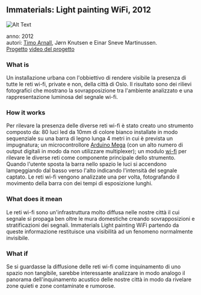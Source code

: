 ## Immaterials: Light painting WiFi, 2012


![Alt Text](https://giphy.com/gifs/8qxiyrvncsGy5PE3ka/fullscreen)

anno: 2012 <br>
autori: [Timo Arnall](http://www.elasticspace.com/), Jørn Knutsen e
 Einar Sneve Martinussen. <br>
 [Progetto](http://yourban.no/2011/02/22/immaterials-light-painting-wifi)
[video del progetto](https://vimeo.com/20412632) <br>
 


### What is

Un installazione urbana con l'obbiettivo di rendere visibile la presenza
 di tutte le reti wi-fi, private e non, della città di Oslo. Il risultato
 sono dei rilievi fotografici che mostrano la sovrapposizione tra l'ambiente analizzato
 e una rappresentazione luminosa del segnale wi-fi.



### How it works

Per rilevare la presenza delle diverse reti wi-fi è stato creato uno strumento composto
da: 80 luci led da 10mm di colore bianco installate in modo sequenziale
su una barra di legno lunga 4 metri in cui è prevista un impugnatura; un
microcontrollore
[Arduino Mega](https://store.arduino.cc/usa/arduino-mega-2560-rev3) (con un alto
numero di output digitali in modo da non utilizzare multiplexer); un modulo
[wi-fi](https://www.sparkfun.com/short/9954) per rilevare le diverse reti come componente principale
dello strumento. <br>
Quando l'utente sposta la barra nello spazio le luci si accendono lampeggiando dal basso verso l'alto
indicando l'intensità del segnale captato.
Le reti wi-fi vengono analizzate una per volta, fotografando il movimento della barra
con dei tempi di esposizione lunghi.



### What does it mean
Le reti wi-fi sono un'infrastruttura molto diffusa nelle nostre città
il cui segnale si propaga ben oltre le mura domestiche
creando sovrapposizioni e stratificazioni dei segnali.
Immaterials Light painting WiFi partendo da queste informazione restituisce una visibilità
ad un fenomeno normalmente invisibile.


### What if
Se si guardasse la diffusione delle reti wi-fi come inquinamento di uno spazio
non tangibile, sarebbe interessante analizzare in modo analogo il panorama dell'inquinamento acustico
delle nostre città in modo da rivelare zone quieti e zone contaminate e rumorose.
